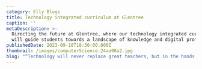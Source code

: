 ```yaml
---
category: Elly Blogs
title: Technology integrated curriculum at Glentree
caption: ''
metaDescription: >-
  Directing the future at Glentree, where our technology integrated curriculum
  will guide students towards a landscape of knowledge and digital proficiency.
publishedDate: 2023-09-18T18:30:00.000Z
thumbnail: /images/computerScience.24aa98a2.jpg
blog: "“Technology will never replace great teachers, but in the hands of great teachers, it’s transformational.” – George Couros\n\nTechnology has impacted almost every aspect of life today, and education is no exception. As we all know, modern kids’ life is surrounded by technology and it is omnipresent. The Covid-19 pandemic has provided a wake-up call to all and now after experiencing the benefits of using technology in teaching, we all need time to accept the fact, how irreplaceable it is. To keep up the pace in the race, at Glentree we collaborate with technology to improve the learning processes, which in turn prepare the kids for their future endeavors.\n\nAs Indians we believe in research, many studies show that technology when integrated into the curriculum transforms the learning process.\n\nYou may wonder what is technology integration, right?\n\nSo, technology integration does not mean teaching computer skills in isolation to the students. Instead, it means blending technology or technical tools with subject-specific activities to make the learning process more powerful. In that way, technology can support and enhance the education environment.\n\n\_The advantages of integrating technology into the curriculum.\n\nThe prime advantage is, when students are engaged in learning using technology, they will be future creators, entrepreneurs and critics instead of just consumers.\n\nI. \_ \_ \_Teaching becomes easy with technology:\n\nThanks to\_[technology](https://web.archive.org/web/20230330171425/https://glentreeacademy.com/technology-in-schools/), students can say goodbye to boring theoretical classes. Tools like PowerPoint, audio-visual presentations help students make the abstract concepts more concrete and understand their application in real life.\n\nII. \_ \_ Educational technology is a savior to the environment:\n\nThe previous year helped a lot in this regard I would say. The online tests and assignments saved a lot of paper and a lot of trees from being chopped down. Imagine if we go digital in the future, how much we can help the environment.\_\_\n\nIII.\_ \_\_Technology helps students enjoy learning:\n\nWhile the parents are worried that the kids are exposed to more screen time, we can use that inclination for some good purpose. We can make students enjoy learning by giving technology-based project works.\n\nIV. \_ \_Students can access information at any time:\n\nGone are the days when students had to visit the library to complete their assignments and to collect resources. Internet has provided easy-to access information and accelerated learning at the fingertips any time, any place which can be used by the students to learn and acquire knowledge. \_\n\nHow Glentree integrates technology into the curriculum:\n\nImproves engagement:\_\_\n\nAt Glentree, technology is integrated into the specially designed subject-specific lesson plans which provide engaging activities to be conducted during the class. The smart boards help teachers to create a more engaging and interactive classroom through audio-visual presentations, PPT, quizzes, gamification which results in the active participation of the student in the learning process. Technology can also be used to teach pronunciations, math, reading and listening skills and spelling which gives a better result than the regular chalk and talk method.\n\nLearning for Life:\n\n\_When the students actively participate in the\_[learning\_](https://web.archive.org/web/20230330171425/https://open.spotify.com/episode/6yNwuAsrYpY1XC4pURq5oi?si=9P-RH-28QDGpPduoZUyPfA\\&utm_source=copy-link)process with the help of technology, they tend to remember the concepts throughout their life.\n\nImproves Individual Learning:\n\nAt Glentree, lesson plans are created to cater to the different learning styles of the students. Technology provides great opportunities for making learning more effective for everyone with different needs. Few students can learn through video presentations, few students listen and learn and few learn by playing quiz and so on.\n\nPrepares Students For The Future:\n\nWe at Glentree realise that preparing the students for the digital future will be an important key for their success. Keeping this in mind the assignments are crafted in a way where students get opportunities to learn new technological skills, apply them and showcase their creativity. Technology can help develop more practical skills like creating presentations, animations and writing emails, etc. The goal of technology integration at Glentree is to have students use technology ethically and safely to acquire, demonstrate, apply and communicate information.\n"
---
```



